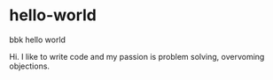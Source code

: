 # hello-world
bbk hello world

Hi. I like to write code and my passion is problem solving, overvoming objections.
